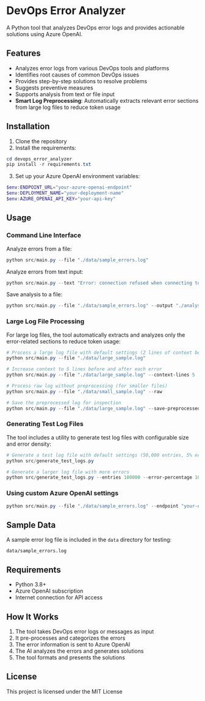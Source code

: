 # DevOps Error Analyzer

A Python tool that analyzes DevOps error logs and provides actionable solutions using Azure OpenAI.

## Features

- Analyzes error logs from various DevOps tools and platforms
- Identifies root causes of common DevOps issues
- Provides step-by-step solutions to resolve problems
- Suggests preventive measures
- Supports analysis from text or file input
- **Smart Log Preprocessing**: Automatically extracts relevant error sections from large log files to reduce token usage

## Installation

1. Clone the repository
2. Install the requirements:

```powershell
cd devops_error_analyzer
pip install -r requirements.txt
```

3. Set up your Azure OpenAI environment variables:

```powershell
$env:ENDPOINT_URL="your-azure-openai-endpoint"
$env:DEPLOYMENT_NAME="your-deployment-name"
$env:AZURE_OPENAI_API_KEY="your-api-key"
```

## Usage

### Command Line Interface

Analyze errors from a file:

```powershell
python src/main.py --file "./data/sample_errors.log"
```

Analyze errors from text input:

```powershell
python src/main.py --text "Error: connection refused when connecting to database"
```

Save analysis to a file:

```powershell
python src/main.py --file "./data/sample_errors.log" --output "./analysis_results.txt"
```

### Large Log File Processing

For large log files, the tool automatically extracts and analyzes only the error-related sections to reduce token usage:

```powershell
# Process a large log file with default settings (2 lines of context before/after errors)
python src/main.py --file "./data/large_sample.log"

# Increase context to 5 lines before and after each error
python src/main.py --file "./data/large_sample.log" --context-lines 5

# Process raw log without preprocessing (for smaller files)
python src/main.py --file "./data/small_sample.log" --raw

# Save the preprocessed log for inspection
python src/main.py --file "./data/large_sample.log" --save-preprocessed "./preprocessed.log"
```

### Generating Test Log Files

The tool includes a utility to generate test log files with configurable size and error density:

```powershell
# Generate a test log file with default settings (50,000 entries, 5% errors)
python src/generate_test_logs.py

# Generate a larger log file with more errors
python src/generate_test_logs.py --entries 100000 --error-percentage 10 --filename "./data/large_error_sample.log"
```

### Using custom Azure OpenAI settings

```powershell
python src/main.py --file "./data/sample_errors.log" --endpoint "your-endpoint" --deployment "your-deployment" --api-key "your-api-key"
```

## Sample Data

A sample error log file is included in the `data` directory for testing:

```
data/sample_errors.log
```

## Requirements

- Python 3.8+
- Azure OpenAI subscription
- Internet connection for API access

## How It Works

1. The tool takes DevOps error logs or messages as input
2. It pre-processes and categorizes the errors
3. The error information is sent to Azure OpenAI
4. The AI analyzes the errors and generates solutions
5. The tool formats and presents the solutions

## License

This project is licensed under the MIT License
